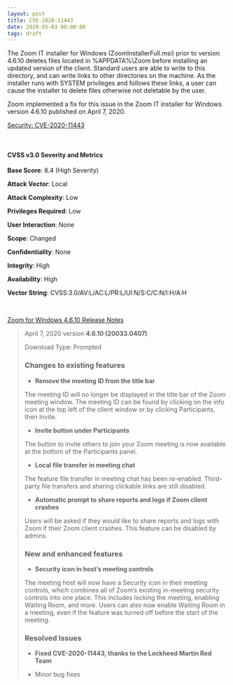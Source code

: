 ```yaml
---
layout: post
title: CVE-2020-11443
date: 2020-05-03 00:00:00
tags: draft
---
```


The Zoom IT installer for Windows (ZoomInstallerFull.msi) prior to version 4.6.10 deletes files located in %APPDATA%\Zoom before installing an updated version of the client. Standard users are able to write to this directory, and can write links to other directories on the machine. As the installer runs with SYSTEM privileges and follows these links, a user can cause the installer to delete files otherwise not deletable by the user.

Zoom implemented a fix for this issue in the Zoom IT installer for Windows version 4.6.10 published on April 7, 2020.

[Security: CVE-2020-11443](https://support.zoom.us/hc/en-us/articles/360043036451-Security-CVE-2020-11443)

<br>

#### CVSS v3.0 Severity and Metrics ####

**Base Score**: 8.4 (High Severity)

**Attack Vector**: Local

**Attack Complexity**: Low

**Privileges Required**: Low

**User Interaction**: None

**Scope**: Changed

**Confidentiality**: None

**Integrity**: High

**Availability**: High

**Vector String**: CVSS:3.0/AV:L/AC:L/PR:L/UI:N/S:C/C:N/I:H/A:H

<br>

[Zoom for Windows 4.6.10 Release Notes](https://support.zoom.us/hc/en-us/articles/201361953-New-Updates-for-Windows)

> April 7, 2020 version **4.6.10 (20033.0407)**
>
> Download Type: Prompted
> 
> ### Changes to existing features ###
> * **Remove the meeting ID from the title bar**
>
> The meeting ID will no longer be displayed in the title bar of the Zoom meeting window. The meeting ID can be found by clicking on the info icon at the top left of the client window or by clicking Participants, then Invite. 
> 
> * **Invite button under Participants**
>
> The button to invite others to join your Zoom meeting is now available at the bottom of the Participants panel.
> 
> * **Local file transfer in meeting chat**
>
> The feature file transfer in meeting chat has been re-enabled. Third-party file transfers and sharing clickable links are still disabled.
> 
> * **Automatic prompt to share reports and logs if Zoom client crashes**
>
> Users will be asked if they would like to share reports and logs with Zoom if their Zoom client crashes. This feature can be disabled by admins. 
> 
> ### New and enhanced features ### 
> * **Security icon in host’s meeting controls**
>
> The meeting host will now have a Security icon in their meeting controls, which combines all of Zoom’s existing in-meeting security controls into one place. This includes locking the meeting, enabling Waiting Room, and more. Users can also now enable Waiting Room in a meeting, even if the feature was turned off before the start of the meeting.
> 
> ### Resolved Issues ###
> * **Fixed CVE-2020-11443, thanks to the Lockheed Martin Red Team**
> 
> * Minor bug fixes